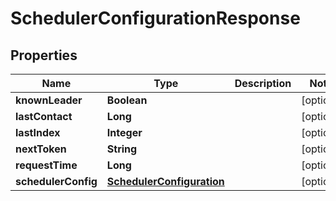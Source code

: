 

# SchedulerConfigurationResponse


## Properties

Name | Type | Description | Notes
------------ | ------------- | ------------- | -------------
**knownLeader** | **Boolean** |  |  [optional]
**lastContact** | **Long** |  |  [optional]
**lastIndex** | **Integer** |  |  [optional]
**nextToken** | **String** |  |  [optional]
**requestTime** | **Long** |  |  [optional]
**schedulerConfig** | [**SchedulerConfiguration**](SchedulerConfiguration.md) |  |  [optional]



